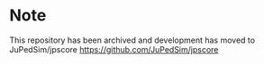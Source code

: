 # Note

This repository has been archived and development has moved to JuPedSim/jpscore
<https://github.com/JuPedSim/jpscore>
